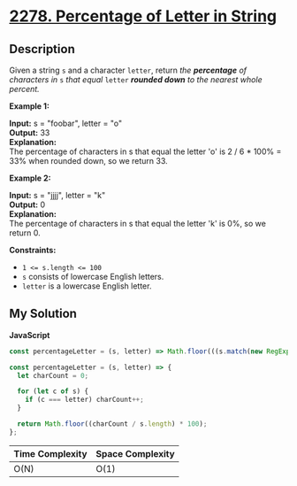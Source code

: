 # [2278. Percentage of Letter in String](https://leetcode.com/problems/percentage-of-letter-in-string)

## Description

Given a string `s` and a character `letter`, return _the **percentage** of characters in_ `s` _that equal_ `letter` _**rounded down** to the nearest whole percent._

**Example 1:**

**Input:** s = "foobar", letter = "o"  
**Output:** 33  
**Explanation:**  
The percentage of characters in s that equal the letter 'o' is 2 / 6 \* 100% = 33% when rounded down, so we return 33.

**Example 2:**

**Input:** s = "jjjj", letter = "k"  
**Output:** 0  
**Explanation:**  
The percentage of characters in s that equal the letter 'k' is 0%, so we return 0.

**Constraints:**

- `1 <= s.length <= 100`
- `s` consists of lowercase English letters.
- `letter` is a lowercase English letter.

## My Solution

**JavaScript**

```js
const percentageLetter = (s, letter) => Math.floor(((s.match(new RegExp(letter, 'g')) || []).length / s.length) * 100);
```

```js
const percentageLetter = (s, letter) => {
  let charCount = 0;

  for (let c of s) {
    if (c === letter) charCount++;
  }

  return Math.floor((charCount / s.length) * 100);
};
```

| Time Complexity | Space Complexity |
| --------------- | ---------------- |
| O(N)            | O(1)             |
